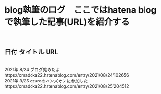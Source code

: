 # blog執筆のログ　ここではhatena blogで執筆した記事(URL)を紹介する
<br>

## 日付 タイトル URL
<br>
2021年 8/24 ブログ始めたよ https://cmadoka22.hatenablog.com/entry/2021/08/24/102656
<br>
2021年 8/25 azureのハンズオンに参加した https://cmadoka22.hatenablog.com/entry/2021/08/25/204512



